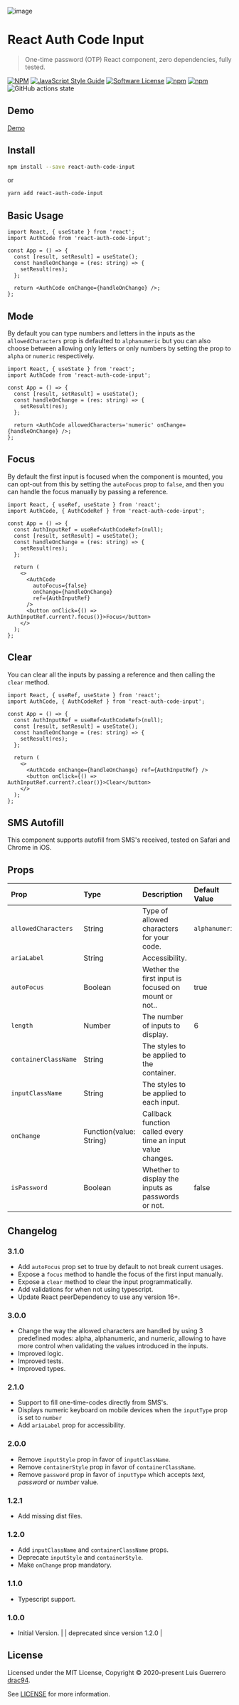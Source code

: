 ![image](https://user-images.githubusercontent.com/1719915/159784302-4bb83708-e993-4800-9bcf-091ecb709ef7.png)

# React Auth Code Input

> One-time password (OTP) React component, zero dependencies, fully tested.

[![NPM](https://img.shields.io/npm/v/react-auth-code-input.svg)](https://www.npmjs.com/package/react-auth-code-input) [![JavaScript Style Guide](https://img.shields.io/badge/code_style-standard-brightgreen.svg)](https://standardjs.com)
[![Software License](https://img.shields.io/badge/license-MIT-brightgreen.svg)](LICENSE.md)
[![npm](https://img.shields.io/npm/dt/react-auth-code-input.svg)](https://www.npmjs.com/package/react-auth-code-input)
[![npm](https://img.shields.io/npm/dw/react-auth-code-input.svg)](https://www.npmjs.com/package/react-auth-code-input)
![GitHub actions state](https://img.shields.io/github/workflow/status/drac94/react-auth-code-input/CI)

## Demo

[Demo](https://www.luisguerrero.me/react-auth-code-input/)

## Install

```bash
npm install --save react-auth-code-input
```

or

```bash
yarn add react-auth-code-input
```

## Basic Usage

```tsx
import React, { useState } from 'react';
import AuthCode from 'react-auth-code-input';

const App = () => {
  const [result, setResult] = useState();
  const handleOnChange = (res: string) => {
    setResult(res);
  };

  return <AuthCode onChange={handleOnChange} />;
};
```

## Mode

By default you can type numbers and letters in the inputs as the `allowedCharacters` prop is defaulted to `alphanumeric` but you can also choose between allowing only letters or only numbers by setting the prop to `alpha` or `numeric` respectively.

```tsx
import React, { useState } from 'react';
import AuthCode from 'react-auth-code-input';

const App = () => {
  const [result, setResult] = useState();
  const handleOnChange = (res: string) => {
    setResult(res);
  };

  return <AuthCode allowedCharacters='numeric' onChange={handleOnChange} />;
};
```

## Focus

By default the first input is focused when the component is mounted, you can opt-out from this by setting the `autoFocus` prop to `false`, and then you can handle the focus manually by passing a reference.

```tsx
import React, { useRef, useState } from 'react';
import AuthCode, { AuthCodeRef } from 'react-auth-code-input';

const App = () => {
  const AuthInputRef = useRef<AuthCodeRef>(null);
  const [result, setResult] = useState();
  const handleOnChange = (res: string) => {
    setResult(res);
  };

  return (
    <>
      <AuthCode
        autoFocus={false}
        onChange={handleOnChange}
        ref={AuthInputRef}
      />
      <button onClick={() => AuthInputRef.current?.focus()}>Focus</button>
    </>
  );
};
```

## Clear

You can clear all the inputs by passing a reference and then calling the `clear` method.

```tsx
import React, { useRef, useState } from 'react';
import AuthCode, { AuthCodeRef } from 'react-auth-code-input';

const App = () => {
  const AuthInputRef = useRef<AuthCodeRef>(null);
  const [result, setResult] = useState();
  const handleOnChange = (res: string) => {
    setResult(res);
  };

  return (
    <>
      <AuthCode onChange={handleOnChange} ref={AuthInputRef} />
      <button onClick={() => AuthInputRef.current?.clear()}>Clear</button>
    </>
  );
};
```

## SMS Autofill

This component supports autofill from SMS's received, tested on Safari and Chrome in iOS.

## Props

| Prop                 | Type                    | Description                                                 | Default Value  | Observations                                     |
| :------------------- | :---------------------- | :---------------------------------------------------------- | :------------- | :----------------------------------------------- |
| `allowedCharacters`  | String                  | Type of allowed characters for your code.                   | `alphanumeric` | Valid values: `alpha`, `alphanumeric`, `numeric` |
| `ariaLabel`          | String                  | Accessibility.                                              |                |                                                  |
| `autoFocus`          | Boolean                 | Wether the first input is focused on mount or not..         | true           |                                                  |
| `length`             | Number                  | The number of inputs to display.                            | 6              |                                                  |
| `containerClassName` | String                  | The styles to be applied to the container.                  |                |                                                  |
| `inputClassName`     | String                  | The styles to be applied to each input.                     |                |                                                  |
| `onChange`           | Function(value: String) | Callback function called every time an input value changes. |                | Required                                         |
| `isPassword`         | Boolean                 | Whether to display the inputs as passwords or not.          | false          |                                                  |

## Changelog

### 3.1.0

- Add `autoFocus` prop set to true by default to not break current usages.
- Expose a `focus` method to handle the focus of the first input manually.
- Expose a `clear` method to clear the input programmatically.
- Add validations for when not using typescript.
- Update React peerDependency to use any version 16+.

### 3.0.0

- Change the way the allowed characters are handled by using 3 predefined modes: alpha, alphanumeric, and numeric, allowing to have more control when validating the values introduced in the inputs.
- Improved logic.
- Improved tests.
- Improved types.

### 2.1.0

- Support to fill one-time-codes directly from SMS's.
- Displays numeric keyboard on mobile devices when the `inputType` prop is set to `number`
- Add `ariaLabel` prop for accessibility.

### 2.0.0

- Remove `inputStyle` prop in favor of `inputClassName`.
- Remove `containerStyle` prop in favor of `containerClassName`.
- Remove `password` prop in favor of `inputType` which accepts _text_, _password_ or _number_ value.

### 1.2.1

- Add missing dist files.

### 1.2.0

- Add `inputClassName` and `containerClassName` props.
- Deprecate `inputStyle` and `containerStyle`.
- Make `onChange` prop mandatory.

### 1.1.0

- Typescript support.

### 1.0.0

- Initial Version. | | deprecated since version 1.2.0 |

## License

Licensed under the MIT License, Copyright © 2020-present Luis Guerrero [drac94](https://github.com/drac94).

See [LICENSE](./LICENSE) for more information.
